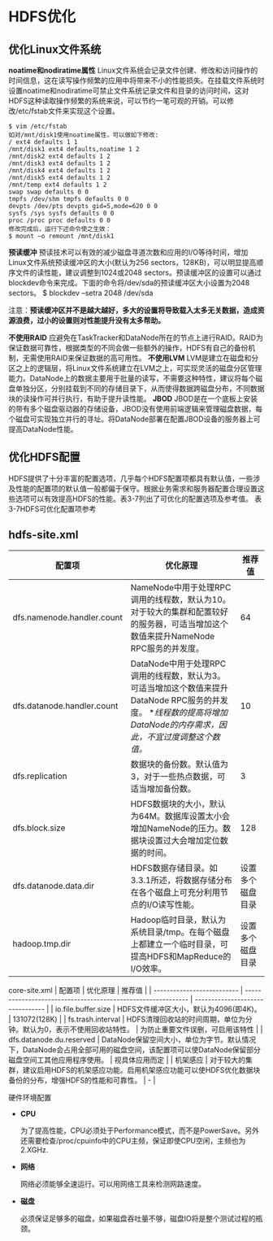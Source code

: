 # HDFS优化

## 优化Linux文件系统

**noatime和nodiratime属性** 
Linux文件系统会记录文件创建、修改和访问操作的时间信息，这在读写操作频繁的应用中将带来不小的性能损失。在挂载文件系统时设置noatime和nodiratime可禁止文件系统记录文件和目录的访问时间，这对HDFS这种读取操作频繁的系统来说，可以节约一笔可观的开销。可以修改/etc/fstab文件来实现这个设置。

```
$ vim /etc/fstab
如对/mnt/disk1使用noatime属性，可以做如下修改:
/ ext4 defaults 1 1
/mnt/disk1 ext4 defaults,noatime 1 2
/mnt/disk2 ext4 defaults 1 2
/mnt/disk3 ext4 defaults 1 2
/mnt/disk4 ext4 defaults 1 2
/mnt/disk5 ext4 defaults 1 2
/mnt/temp ext4 defaults 1 2
swap swap defaults 0 0
tmpfs /dev/shm tmpfs defaults 0 0
devpts /dev/pts devpts gid=5,mode=620 0 0
sysfs /sys sysfs defaults 0 0
proc /proc proc defaults 0 0
修改完成后，运行下述命令使之生效：
$ mount –o remount /mnt/disk1
```



**预读缓冲**
预读技术可以有效的减少磁盘寻道次数和应用的I/O等待时间，增加Linux文件系统预读缓冲区的大小(默认为256 sectors，128KB)，可以明显提高顺序文件的读性能，建议调整到1024或2048 sectors。预读缓冲区的设置可以通过blockdev命令来完成。下面的命令将/dev/sda的预读缓冲区大小设置为2048 sectors。
$ blockdev –setra 2048 /dev/sda

注意：**预读缓冲区并不是越大越好，多大的设置将导致载入太多无关数据，造成资源浪费，过小的设置则对性能提升没有太多帮助。**


**不使用RAID** 
应避免在TaskTracker和DataNode所在的节点上进行RAID。RAID为保证数据可靠性，根据类型的不同会做一些额外的操作，HDFS有自己的备份机制，无需使用RAID来保证数据的高可用性。
**不使用LVM**
LVM是建立在磁盘和分区之上的逻辑层，将Linux文件系统建立在LVM之上，可实现灵活的磁盘分区管理能力。DataNode上的数据主要用于批量的读写，不需要这种特性，建议将每个磁盘单独分区，分别挂载到不同的存储目录下，从而使得数据跨磁盘分布，不同数据块的读操作可并行执行，有助于提升读性能。
**JBOD**
JBOD是在一个底板上安装的带有多个磁盘驱动器的存储设备，JBOD没有使用前端逻辑来管理磁盘数据，每个磁盘可实现独立并行的寻址。将DataNode部署在配置JBOD设备的服务器上可提高DataNode性能。



## 优化HDFS配置

HDFS提供了十分丰富的配置选项，几乎每个HDFS配置项都具有默认值，一些涉及性能的配置项的默认值一般都偏于保守。根据业务需求和服务器配置合理设置这些选项可以有效提高HDFS的性能。表3-7列出了可优化的配置选项及参考值。
表3-7HDFS可优化配置项参考

## hdfs-site.xml

| 配置项                     | 优化原理                                                     | 推荐值                           |
| -------------------------- | ------------------------------------------------------------ | -------------------------------- |
| dfs.namenode.handler.count | NameNode中用于处理RPC调用的线程数，默认为10。对于较大的集群和配置较好的服务器，可适当增加这个数值来提升NameNode RPC服务的并发度。 | 64                               |
| dfs.datanode.handler.count | DataNode中用于处理RPC调用的线程数，默认为3。可适当增加这个数值来提升DataNode RPC服务的并发度。  **线程数的提高将增加DataNode的内存需求，因此，不宜过度调整这个数值。* | 10                               |
| dfs.replication            | 数据块的备份数。默认值为3，对于一些热点数据，可适当增加备份数。 | 3                                |
| dfs.block.size             | HDFS数据块的大小，默认为64M。数据库设置太小会增加NameNode的压力。数据块设置过大会增加定位数据的时间。 | 128                              |
| dfs.datanode.data.dir      | HDFS数据存储目录。如3.3.1所述，将数据存储分布在各个磁盘上可充分利用节点的I/O读写性能。 | 设置多个磁盘目录                 |
| hadoop.tmp.dir             | Hadoop临时目录，默认为系统目录/tmp。在每个磁盘上都建立一个临时目录，可提高HDFS和MapReduce的I/O效率。 | 设置多个磁盘目录                 |



core-site.xml
| 配置项                     | 优化原理                                                     | 推荐值                           |
| -------------------------- | ------------------------------------------------------------ | -------------------------------- |
| io.file.buffer.size        | HDFS文件缓冲区大小，默认为4096(即4K)。                       | 131072(128K)                     |
| fs.trash.interval          | HDFS清理回收站的时间周期，单位为分钟。默认为0，表示不使用回收站特性。 | 为防止重要文件误删，可启用该特性 |
| dfs.datanode.du.reserved   | DataNode保留空间大小，单位为字节。默认情况下，DataNode会占用全部可用的磁盘空间，该配置项可以使DataNode保留部分磁盘空间工其他应用程序使用。 | 视具体应用而定                   |
| 机架感应                   | 对于较大的集群，建议启用HDFS的机架感应功能。启用机架感应功能可以使HDFS优化数据块备份的分布，增强HDFS的性能和可靠性。 | -                                |





硬件环境配置

- **CPU**

  为了提高性能，CPU必须处于Performance模式，而不是PowerSave。另外还需要检查/proc/cpuinfo中的CPU主频，保证即使CPU空闲，主频也为2.XGHz.

- **网络**

  网络必须能够全速运行。可以用网络工具来检测网路速度。

- **磁盘**

  必须保证足够多的磁盘，如果磁盘吞吐量不够，磁盘IO将是整个测试过程的瓶颈。